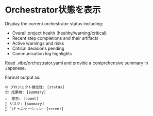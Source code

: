 # Orchestrator状態を表示

Display the current orchestrator status including:
- Overall project health (healthy/warning/critical)
- Recent step completions and their artifacts
- Active warnings and risks
- Critical decisions pending
- Communication log highlights

Read .vibe/orchestrator.yaml and provide a comprehensive summary in Japanese.

Format output as:
```
🌐 プロジェクト健全性: [status]
📦 成果物: [summary]
⚠️  警告: [count]
🔴 リスク: [summary]
💬 コミュニケーション: [recent]
```
